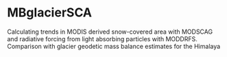 # MBglacierSCA
Calculating trends in MODIS derived snow-covered area with MODSCAG and radiative forcing from light absorbing particles with MODDRFS. Comparison with glacier geodetic mass balance estimates for the Himalaya
